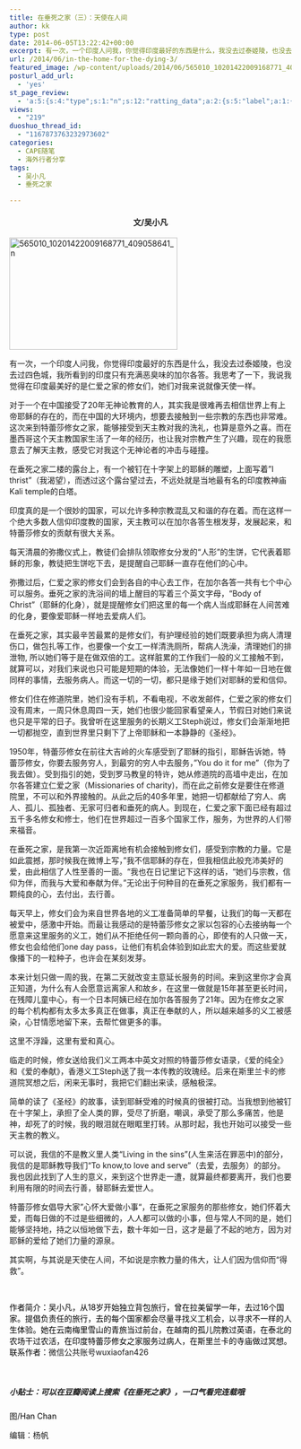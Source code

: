 ```yaml
---
title: 在垂死之家（三）：天使在人间
author: kk
type: post
date: 2014-06-05T13:22:42+00:00
excerpt: 有一次，一个印度人问我，你觉得印度最好的东西是什么，我没去过泰姬陵，也没去过四色城，我所看到的印度只有充满恶臭味的加尔各答。我思考了一下，我说我觉得在印度最美好的是仁爱之家的修女们，她们对我来说就像天使一样。
url: /2014/06/in-the-home-for-the-dying-3/
featured_image: /wp-content/uploads/2014/06/565010_10201422009168771_409058641_n.jpg
posturl_add_url:
  - 'yes'
st_page_review:
  - 'a:5:{s:4:"type";s:1:"n";s:12:"ratting_data";a:2:{s:5:"label";a:1:{i:0;s:0:"";}s:5:"score";a:1:{i:0;s:1:"0";}}s:7:"postion";s:2:"tl";s:5:"title";s:0:"";s:11:"score_label";s:0:"";}'
views:
  - "219"
duoshuo_thread_id:
  - "1167873763232973602"
categories:
  - CAPE随笔
  - 海外行者分享
tags:
  - 吴小凡
  - 垂死之家

---
```

<h4 style="text-align: center;">
  文/吴小凡
</h4>

[<img class="aligncenter size-medium wp-image-9170" src="http://hicape.com/wp-content/uploads/2014/06/565010_10201422009168771_409058641_n-300x200.jpg" alt="565010_10201422009168771_409058641_n" width="300" height="200" srcset="http://hicape.com/wp-content/uploads/2014/06/565010_10201422009168771_409058641_n-300x200.jpg 300w, http://hicape.com/wp-content/uploads/2014/06/565010_10201422009168771_409058641_n-900x600.jpg 900w, http://hicape.com/wp-content/uploads/2014/06/565010_10201422009168771_409058641_n.jpg 960w" sizes="(max-width: 300px) 100vw, 300px" />][1]

<p style="text-align: left;">
  有一次，一个印度人问我，你觉得印度最好的东西是什么，我没去过泰姬陵，也没去过四色城，我所看到的印度只有充满恶臭味的加尔各答。我思考了一下，我说我觉得在印度最美好的是仁爱之家的修女们，她们对我来说就像天使一样。
</p>

对于一个在中国接受了20年无神论教育的人，其实我是很难再去相信世界上有上帝耶稣的存在的，而在中国的大环境内，想要去接触到一些宗教的东西也非常难。这次来到特蕾莎修女之家，能够接受到天主教对我的洗礼，也算是意外之喜。而在墨西哥这个天主教国家生活了一年的经历，也让我对宗教产生了兴趣，现在的我愿意去了解天主教，感受它对我这个无神论者的冲击与碰撞。

在垂死之家二楼的露台上，有一个被钉在十字架上的耶稣的雕塑，上面写着”I thrist&#8221;（我渴望），而透过这个露台望过去，不远处就是当地最有名的印度教神庙Kali temple的白塔。

印度真的是一个很妙的国家，可以允许多种宗教混乱又和谐的存在着。而在这样一个绝大多数人信仰印度教的国家，天主教可以在加尔各答生根发芽，发展起来，和特蕾莎修女的贡献有很大关系。

每天清晨的弥撒仪式上，教徒们会排队领取修女分发的“人形”的生饼，它代表着耶稣的形象，教徒把生饼吃下去，是提醒自己耶稣一直存在他们的心中。

弥撒过后，仁爱之家的修女们会到各自的中心去工作，在加尔各答一共有七个中心可以服务。垂死之家的洗浴间的墙上醒目的写着三个英文字母，“Body of Christ&#8221;（耶稣的化身），就是提醒修女们把这里的每一个病人当成耶稣在人间苦难的化身，要像爱耶稣一样地去爱病人们。

在垂死之家，其实最辛苦最累的是修女们，有护理经验的她们既要承担为病人清理伤口，做包扎等工作，也要像一个女工一样清洗厕所，帮病人洗澡，清理她们的排泄物, 所以她们等于是在做双倍的工。这样脏累的工作我们一般的义工接触不到，就算可以，对我们来说也只可能是短期的体验，无法像她们一样十年如一日地在做同样的事情，去服务病人。而这一切的一切，都只是缘于她们对耶稣的爱和信仰。

修女们住在修道院里，她们没有手机，不看电视，不收发邮件，仁爱之家的修女们没有周末，一周只休息周四一天，她们也很少能回家看望亲人，节假日对她们来说也只是平常的日子。我曾听在这里服务的长期义工Steph说过，修女们会渐渐地把一切都抛空，直到世界里只剩下了上帝耶稣和一本静静的《圣经》。

1950年，特蕾莎修女在前往大吉岭的火车感受到了耶稣的指引，耶稣告诉她，特蕾莎修女，你要去服务穷人，到最穷的穷人中去服务，”You do it for me&#8221;（你为了我去做）。受到指引的她，受到罗马教皇的特许，她从修道院的高墙中走出，在加尔各答建立仁爱之家（Missionaries of charity)，而在此之前修女是要住在修道院里，不可以和外界接触的。从此之后的40多年里，她把一切都献给了穷人、病人、孤儿、孤独者、无家可归者和垂死的病人。到现在，仁爱之家下面已经有超过五千多名修女和修士，他们在世界超过一百多个国家工作，服务，为世界的人们带来福音。

在垂死之家，是我第一次近距离地有机会接触到修女们，感受到宗教的力量。它是如此震撼，那时候我在微博上写，”我不信耶稣的存在，但我相信此般充沛美好的爱，由此相信了人性至善的一面。“我也在日记里记下这样的话，“她们与宗教，信仰为伴，而我与大爱和奉献为伴。”无论出于何种目的在垂死之家服务，我们都有一颗纯良的心，去付出，去行善。

每天早上，修女们会为来自世界各地的义工准备简单的早餐，让我们的每一天都在被爱中，感激中开始。而最让我感动的是特蕾莎修女之家以包容的心去接纳每一个愿意来这里服务的义工，她们从不拒绝任何一颗向善的心，即使有的人只做一天，修女也会给他们one day pass，让他们有机会体验到如此宏大的爱。而这些爱就像播下的一粒种子，也许会在某刻发芽。

本来计划只做一周的我，在第二天就改变主意延长服务的时间。来到这里你才会真正知道，为什么有人会愿意远离家人和故乡，在这里一做就是15年甚至更长时间，在残障儿童中心，有一个日本阿姨已经在加尔各答服务了21年。因为在修女之家的每个机构都有太多太多真正在做事，真正在奉献的人，所以越来越多的义工被感染，心甘情愿地留下来，去帮忙做更多的事。

这里不浮躁，这里有爱和真心。

临走的时候，修女送给我们义工两本中英文对照的特蕾莎修女语录，《爱的纯全》和《爱的奉献》，香港义工Steph送了我一本传教的玫瑰经。后来在斯里兰卡的修道院冥想之后，闲来无事时，我把它们翻出来读，感触极深。

简单的读了《圣经》的故事，读到耶稣受难的时候真的很被打动。当我想到他被钉在十字架上，承担了全人类的罪，受尽了折磨，嘲讽，承受了那么多痛苦，他是神，却死了的时候，我的眼泪就在眼眶里打转。从那时起，我也开始可以接受一些天主教的教义。

可以说，我信的不是教义里人类“Living in the sins”(人生来活在罪恶中)的部分，我信的是耶稣教导我们“To know,to love and serve&#8221;（去爱，去服务）的部分。我也因此找到了人生的意义，来到这个世界走一遭，就算最终都要离开，我们也要利用有限的时间去行善，替耶稣去爱世人。

特蕾莎修女倡导大家”心怀大爱做小事“，在垂死之家服务的那些修女，她们怀着大爱，而每日做的不过是些细微的，人人都可以做的小事，但与常人不同的是，她们能够坚持地，持之以恒地做下去，数十年如一日，这才是最了不起的地方，因为对耶稣的爱给了她们力量的源泉。

其实啊，与其说是天使在人间，不如说是宗教力量的伟大，让人们因为信仰而“得救”。

&nbsp;

<span style="color: #000000;">作者简介：吴小凡，从18岁开始独立背包旅行，曾在拉美留学一年，去过16个国家。提倡负责任的旅行，去的每个国家都会尽量寻找义工机会，以寻求不一样的人生体验。她在云南梅里雪山的青旅当过前台，在越南的孤儿院教过英语，在泰北的农场干过农活，在印度特蕾莎修女之家服务过病人，在斯里兰卡的寺庙做过冥想。联系作者：</span>微信公共账号wuxiaofan426

&nbsp;

##### 小贴士：可以在豆瓣阅读上搜索《在垂死之家》，一口气看完连载哦

图/<span style="color: #000000;">Han Chan</span>

编辑：杨帆

&nbsp;

 [1]: http://hicape.com/wp-content/uploads/2014/06/565010_10201422009168771_409058641_n.jpg